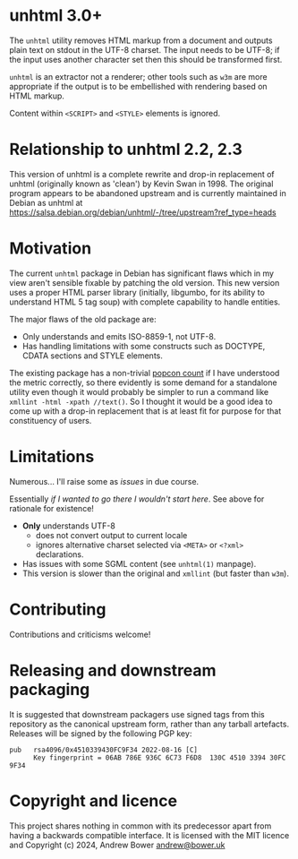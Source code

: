 # unhtml 3.0+

The `unhtml` utility removes HTML markup from a document and outputs plain
text on stdout in the UTF-8 charset. The input needs to be UTF-8; if the
input uses another character set then this should be transformed first.

`unhtml` is an extractor not a renderer; other tools such as `w3m` are
more appropriate if the output is to be embellished with rendering based
on HTML markup.

Content within `<SCRIPT>` and `<STYLE>` elements is ignored.

# Relationship to unhtml 2.2, 2.3

This version of unhtml is a complete rewrite and drop-in replacement of unhtml
(originally known as 'clean') by Kevin Swan in 1998. The original program
appears to be abandoned upstream and is currently maintained in Debian as
unhtml at https://salsa.debian.org/debian/unhtml/-/tree/upstream?ref_type=heads

# Motivation

The current `unhtml` package in Debian has significant flaws which in my
view aren't sensible fixable by patching the old version. This new version
uses a proper HTML parser library (initially, libgumbo, for its ability to
understand HTML 5 tag soup) with complete capability to handle entities.

The major flaws of the old package are:

* Only understands and emits ISO-8859-1, not UTF-8.
* Has handling limitations with some constructs such as DOCTYPE, CDATA
  sections and STYLE elements.

The existing package has a non-trivial
[popcon count](https://qa.debian.org/popcon.php?package=unhtml) if I have
understood the metric correctly, so there evidently is some demand for a
standalone utility even though it would probably be simpler to run a command
like `xmllint -html -xpath //text()`. So I thought it would be a good idea
to come up with a drop-in replacement that is at least fit for purpose
for that constituency of users.

# Limitations

Numerous... I'll raise some as _issues_ in due course.

Essentially _if I wanted to go there I wouldn't start here_. See above for
rationale for existence!

* **Only** understands UTF-8
  - does not convert output to current locale
  - ignores alternative charset selected via `<META>` or `<?xml>`
    declarations.
* Has issues with some SGML content (see `unhtml(1)` manpage).
* This version is slower than the original and `xmllint` (but faster than `w3m`).

# Contributing

Contributions and criticisms welcome!

# Releasing and downstream packaging

It is suggested that downstream packagers use signed tags from this
repository as the canonical upstream form, rather than any tarball
artefacts. Releases will be signed by the following PGP key:

```
pub   rsa4096/0x4510339430FC9F34 2022-08-16 [C]
      Key fingerprint = 06AB 786E 936C 6C73 F6D8  130C 4510 3394 30FC 9F34
```

# Copyright and licence

This project shares nothing in common with its predecessor apart from
having a backwards compatible interface. It is licensed with the MIT
licence and Copyright (c) 2024, Andrew Bower <andrew@bower.uk>

